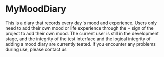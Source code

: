 # MyMoodDiary
This is a diary that records every day's mood and experience.
Users only need to add their own mood or life experience through the + sign of the project to add their own mood.
The current user is still in the development stage, and the integrity of the test interface and the logical integrity of adding a mood diary are currently tested.
If you encounter any problems during use, please contact us
